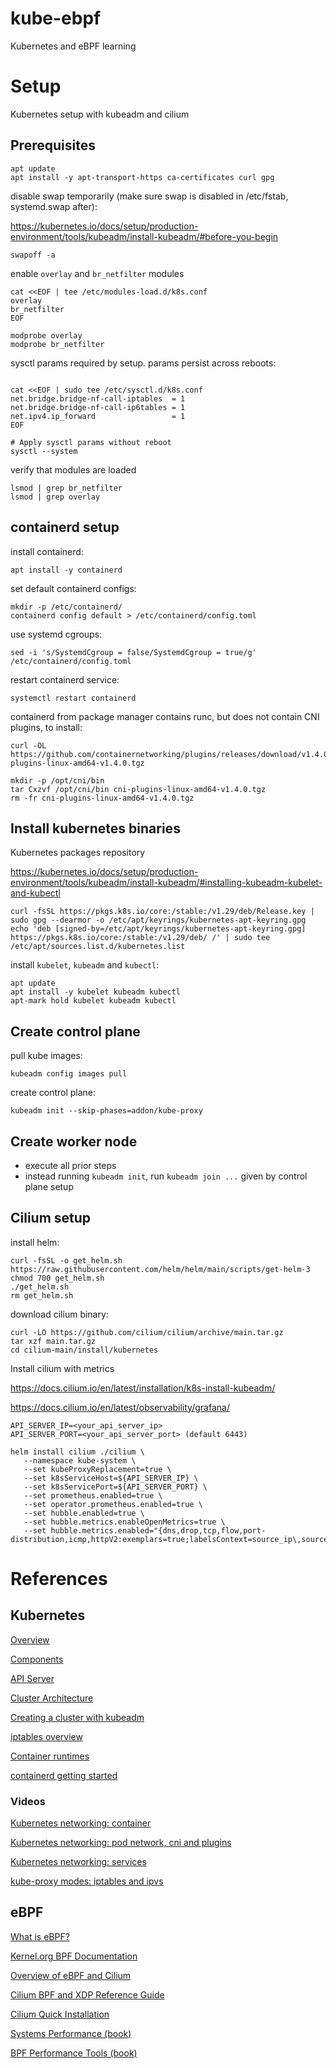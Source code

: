 # kube-ebpf
Kubernetes and eBPF learning

# Setup

Kubernetes setup with kubeadm and cilium

## Prerequisites

```
apt update
apt install -y apt-transport-https ca-certificates curl gpg
```

disable swap temporarily (make sure swap is disabled in /etc/fstab, systemd.swap after):

https://kubernetes.io/docs/setup/production-environment/tools/kubeadm/install-kubeadm/#before-you-begin
```
swapoff -a
```

enable `overlay` and `br_netfilter` modules

```
cat <<EOF | tee /etc/modules-load.d/k8s.conf
overlay
br_netfilter
EOF

modprobe overlay
modprobe br_netfilter
```

sysctl params required by setup. params persist across reboots:

```

cat <<EOF | sudo tee /etc/sysctl.d/k8s.conf
net.bridge.bridge-nf-call-iptables  = 1
net.bridge.bridge-nf-call-ip6tables = 1
net.ipv4.ip_forward                 = 1
EOF

# Apply sysctl params without reboot
sysctl --system
```

verify that modules are loaded

```
lsmod | grep br_netfilter
lsmod | grep overlay
```

## containerd setup

install containerd:
```
apt install -y containerd
```

set default containerd configs:
```
mkdir -p /etc/containerd/
containerd config default > /etc/containerd/config.toml
```

use systemd cgroups:

```
sed -i 's/SystemdCgroup = false/SystemdCgroup = true/g' /etc/containerd/config.toml
```

restart containerd service:
```
systemctl restart containerd
```

containerd from package manager contains runc, but does not contain CNI plugins, to install:  
```
curl -OL https://github.com/containernetworking/plugins/releases/download/v1.4.0/cni-plugins-linux-amd64-v1.4.0.tgz

mkdir -p /opt/cni/bin
tar Cxzvf /opt/cni/bin cni-plugins-linux-amd64-v1.4.0.tgz
rm -fr cni-plugins-linux-amd64-v1.4.0.tgz
```

## Install kubernetes binaries

Kubernetes packages repository

https://kubernetes.io/docs/setup/production-environment/tools/kubeadm/install-kubeadm/#installing-kubeadm-kubelet-and-kubectl

```
curl -fsSL https://pkgs.k8s.io/core:/stable:/v1.29/deb/Release.key | sudo gpg --dearmor -o /etc/apt/keyrings/kubernetes-apt-keyring.gpg
echo 'deb [signed-by=/etc/apt/keyrings/kubernetes-apt-keyring.gpg] https://pkgs.k8s.io/core:/stable:/v1.29/deb/ /' | sudo tee /etc/apt/sources.list.d/kubernetes.list
```

install `kubelet`, `kubeadm` and `kubectl`:
```
apt update
apt install -y kubelet kubeadm kubectl
apt-mark hold kubelet kubeadm kubectl
```

## Create control plane

pull kube images:
```
kubeadm config images pull
```

create control plane:

```
kubeadm init --skip-phases=addon/kube-proxy
```

## Create worker node

- execute all prior steps
- instead running `kubeadm init`, run `kubeadm join ...` given by control plane setup

## Cilium setup

install helm:
```
curl -fsSL -o get_helm.sh https://raw.githubusercontent.com/helm/helm/main/scripts/get-helm-3
chmod 700 get_helm.sh
./get_helm.sh
rm get_helm.sh
```

download cilium binary:
```
curl -LO https://github.com/cilium/cilium/archive/main.tar.gz
tar xzf main.tar.gz
cd cilium-main/install/kubernetes
```

Install cilium with metrics

https://docs.cilium.io/en/latest/installation/k8s-install-kubeadm/

https://docs.cilium.io/en/latest/observability/grafana/

```
API_SERVER_IP=<your_api_server_ip>
API_SERVER_PORT=<your_api_server_port> (default 6443)

helm install cilium ./cilium \
   --namespace kube-system \
   --set kubeProxyReplacement=true \
   --set k8sServiceHost=${API_SERVER_IP} \
   --set k8sServicePort=${API_SERVER_PORT} \
   --set prometheus.enabled=true \
   --set operator.prometheus.enabled=true \
   --set hubble.enabled=true \
   --set hubble.metrics.enableOpenMetrics=true \
   --set hubble.metrics.enabled="{dns,drop,tcp,flow,port-distribution,icmp,httpV2:exemplars=true;labelsContext=source_ip\,source_namespace\,source_workload\,destination_ip\,destination_namespace\,destination_workload\,traffic_direction}"
```

# References

## Kubernetes

[Overview](https://kubernetes.io/docs/concepts/overview/)

[Components](https://kubernetes.io/docs/concepts/overview/components/)

[API Server](https://kubernetes.io/docs/concepts/overview/kubernetes-api/)

[Cluster Architecture](https://kubernetes.io/docs/concepts/architecture/) 

[Creating a cluster with kubeadm](https://kubernetes.io/docs/setup/production-environment/tools/kubeadm/create-cluster-kubeadm/)

[iptables overview](https://www.redhat.com/sysadmin/iptables)

[Container runtimes](https://kubernetes.io/docs/setup/production-environment/container-runtimes/)

[containerd getting started](https://github.com/containerd/containerd/blob/main/docs/getting-started.md)


### Videos

[Kubernetes networking: container](https://www.youtube.com/watch?v=B6FsWNUnRo0)

[Kubernetes networking: pod network, cni and plugins](https://www.youtube.com/watch?v=U35C0EPSwoY)

[Kubernetes networking: services](https://www.youtube.com/watch?v=BZk2HUKsxAQ)

[kube-proxy modes: iptables and ipvs](https://www.youtube.com/watch?v=lkXLsD6-4jA)

## eBPF

[What is eBPF?](https://ebpf.io/what-is-ebpf/)

[Kernel.org BPF Documentation](https://www.kernel.org/doc/html/latest/bpf/index.html)

[Overview of eBPF and Cilium](https://www.youtube.com/watch?v=aLq3O3l2LF4)

[Cilium BPF and XDP Reference Guide](https://docs.cilium.io/en/stable/bpf/)

[Cilium Quick Installation](https://docs.cilium.io/en/stable/gettingstarted/k8s-install-default/)

[Systems Performance (book)](https://www.brendangregg.com/systems-performance-2nd-edition-book.html)

[BPF Performance Tools (book)](https://www.brendangregg.com/bpf-performance-tools-book.html)
